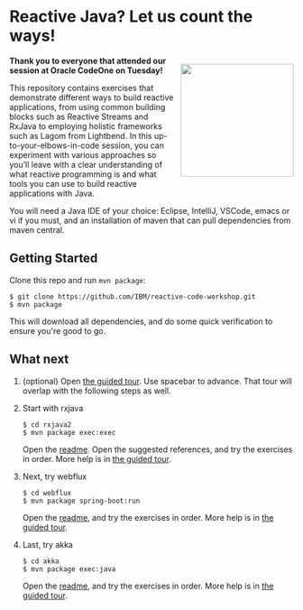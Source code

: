 # Reactive Java? Let us count the ways!  

<p style="float: right; padding-left: 10px">
<img src="https://upload.wikimedia.org/wikipedia/commons/thumb/d/d0/Jabberwocky.jpg/399px-Jabberwocky.jpg" width="200" align="right"/>
</p>

**Thank you to everyone that attended our session at Oracle CodeOne on Tuesday!**

This repository contains exercises that demonstrate different ways to build reactive applications, from using common building blocks such as Reactive Streams and RxJava to employing holistic frameworks such as Lagom from Lightbend. In this up-to-your-elbows-in-code session, you can experiment with various approaches so you’ll leave with a clear understanding of what reactive programming is and what tools you can use to build reactive applications with Java.

You will need a Java IDE of your choice: Eclipse, IntelliJ, VSCode, emacs or vi if you must, and an installation of maven that can pull dependencies from maven central.

## Getting Started

Clone this repo and run `mvn package`:

```console
$ git clone https://github.com/IBM/reactive-code-workshop.git
$ mvn package
```

This will download all dependencies, and do some quick verification to ensure you're good to go.

## What next

1. (optional) Open [the guided tour](https://ibm.github.io/reactive-code-workshop). Use spacebar to advance. That tour will overlap with the following steps as well.

2. Start with rxjava

    ```console
    $ cd rxjava2
    $ mvn package exec:exec
    ```

    Open the [readme](rxjava2/readme.md). Open the suggested references, and try the exercises in order. More help is in [the guided tour](https://ibm.github.io/reactive-code-workshop).

3. Next, try webflux

    ```console
    $ cd webflux
    $ mvn package spring-boot:run
    ```

    Open the [readme](webflux/readme.md), and try the exercises in order. More help is in [the guided tour](https://ibm.github.io/reactive-code-workshop).

4. Last, try akka

    ```console
    $ cd akka
    $ mvn package exec:java
    ```

    Open the [readme](akka/readme.md), and try the exercises in order. More help is in [the guided tour](https://ibm.github.io/reactive-code-workshop).

